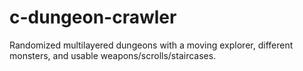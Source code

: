 # c-dungeon-crawler
Randomized multilayered dungeons with a moving explorer, different monsters, and usable weapons/scrolls/staircases.
